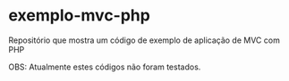 # exemplo-mvc-php
Repositório que mostra um código de exemplo de aplicação de MVC com PHP

OBS: Atualmente estes códigos não foram testados.

